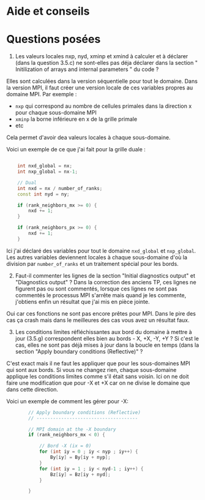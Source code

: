 # Aide et conseils

# Questions posées

1. Les valeurs locales nxp, nyd, xminp et xmind à calculer et à déclarer (dans la question 3.5.c) ne sont-elles pas déja déclarer dans la section " Initilization of arrays and internal parameters " du code ?

Elles sont calculées dans la version séquentielle pour tout le domaine. Dans la version MPI, il faut créer une version locale de ces variables propres au domaine MPI. Par exemple :
- `nxp` qui correspond au nombre de cellules primales dans la direction x pour chaque sous-domaine MPI
- `xminp` la borne inférieure en x de la grille primale
- etc

Cela permet d'avoir dea valeurs locales à chaque sous-domaine.

Voici un exemple de ce que j'ai fait pour la grille duale :


```C++

    int nxd_global = nx;
    int nxp_global = nx-1;

    // Dual
    int nxd = nx / number_of_ranks;
    const int nyd = ny;

    if (rank_neighbors_mx >= 0) {
        nxd += 1;
    }

    if (rank_neighbors_px >= 0) {
        nxd += 1;
    }
```

Ici j'ai déclaré des variables pour tout le domaine `nxd_global` et `nxp_global`. Les autres variables deviennent locales à chaque sous-domaine d'où la division par `number_of_ranks` et un traitement spécial pour les bords.


2) Faut-il commenter les lignes de la section "Initial diagnostics output" et "Diagnostics output" ? Dans la correction des anciens TP, ces lignes ne figurent pas ou sont commentés, lorsque ces lignes ne sont pas commentés le processus MPI s'arrête mais quand je les commente, j'obtiens enfin un résultat que j'ai mis en pièce jointe.

Oui car ces fonctions ne sont pas encore prêtes pour MPI. Dans le pire des cas ça crash mais dans le meilleures des cas vous avez un résultat faux.

3) Les conditions limites réfléchissantes aux bord du domaine à mettre à jour (3.5.g) correspondent elles bien au bords - X, +X, -Y, +Y ? Si c'est le cas, elles ne sont pas déjà mises à jour dans la boucle en temps (dans la section "Apply boundary conditions (Reflective)" ?

C'est exact mais il ne faut les appliquer que pour les sous-domaines MPI qui sont aux bords. Si vous ne changez rien, chaque sous-domaine applique les conditions limites comme s'il était sans voisin. Ici on ne doit faire une modification que pour -X et +X car on ne divise le domaine que dans cette direction.

Voici un exemple de comment les gérer pour -X:

```C++
        // Apply boundary conditions (Reflective)
        // -------------------------------------

        // MPI domain at the -X boundary
        if (rank_neighbors_mx < 0) {

            // Bord -X (ix = 0)
            for (int iy = 0 ; iy < nyp ; iy++) {
                By[iy] = By[iy + nyp];
            }
            for (int iy = 1 ; iy < nyd-1 ; iy++) {
                Bz[iy] = Bz[iy + nyd];
            }

        }
```
